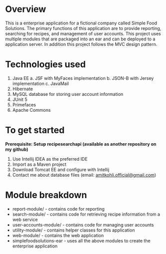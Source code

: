 # Overview
This is a enterprise application for a fictional company called Simple Food Solutions. The primary functions of this application are to provide reporting, searching for recipes, and management of user accounts. This project uses multiple modules that are packaged into an ear and can be deployed to a application server. In addition this project follows the MVC design pattern.


# Technologies used
1. Java EE
        a. JSF with MyFaces implementation
        b. JSON-B with Jersey implementation
        c. JavaMail
2. Hibernate 
3. MySQL database for storing user account information
4. JUnit 5
5. Primefaces
6. Apache Commons

# To get started 
**Prerequisite:
Setup recipesearchapi (available as another repository on my github)**
1. Use Intellij IDEA as the preferred IDE
2. Import as a Maven project
3. Download Tomcat EE and configure with Intellij
4. Contact me about database files (email: amitkohli.official@gmail.com)


# Module breakdown

- report-module/ - contains code for reporting 
- search-module/ - contains code for retrieving recipe information from a web service
- user-accounts-module/ - contains code for managing user accounts
- utility-module/ - contains helper classes for this application
- web-module/ - contains the web application
- simplefoodsolutions-ear - uses all the above modules to create the enterprise application




























